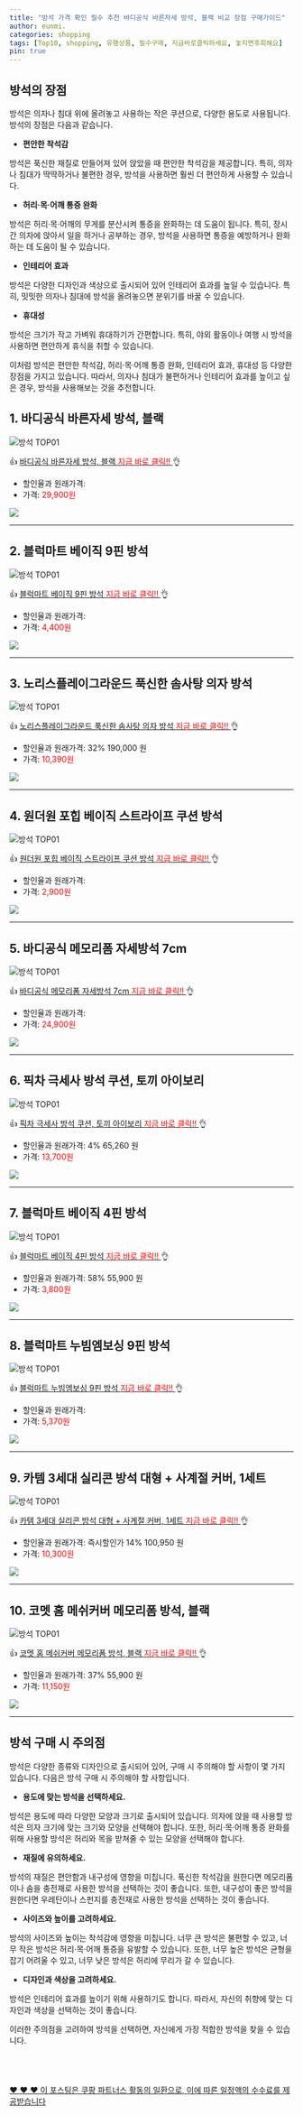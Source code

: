 ```yaml
---
title: "방석 가격 확인 필수 추천 바디공식 바른자세 방석, 블랙 비교 장점 구매가이드"
author: eunmi.
categories: shopping
tags: [Top10, shopping, 유행상품, 필수구매, 지금바로클릭하세요, 놓치면후회해요]
pin: true
---
```

## 방석의 장점

방석은 의자나 침대 위에 올려놓고 사용하는 작은 쿠션으로, 다양한 용도로 사용됩니다. 방석의 장점은 다음과 같습니다.

* **편안한 착석감**

방석은 푹신한 재질로 만들어져 있어 앉았을 때 편안한 착석감을 제공합니다. 특히, 의자나 침대가 딱딱하거나 불편한 경우, 방석을 사용하면 훨씬 더 편안하게 사용할 수 있습니다.

* **허리·목·어깨 통증 완화**

방석은 허리·목·어깨의 무게를 분산시켜 통증을 완화하는 데 도움이 됩니다. 특히, 장시간 의자에 앉아서 일을 하거나 공부하는 경우, 방석을 사용하면 통증을 예방하거나 완화하는 데 도움이 될 수 있습니다.

* **인테리어 효과**

방석은 다양한 디자인과 색상으로 출시되어 있어 인테리어 효과를 높일 수 있습니다. 특히, 밋밋한 의자나 침대에 방석을 올려놓으면 분위기를 바꿀 수 있습니다.

* **휴대성**

방석은 크기가 작고 가벼워 휴대하기가 간편합니다. 특히, 야외 활동이나 여행 시 방석을 사용하면 편안하게 휴식을 취할 수 있습니다.

이처럼 방석은 편안한 착석감, 허리·목·어깨 통증 완화, 인테리어 효과, 휴대성 등 다양한 장점을 가지고 있습니다. 따라서, 의자나 침대가 불편하거나 인테리어 효과를 높이고 싶은 경우, 방석을 사용해보는 것을 추천합니다.

   

## 1. 바디공식 바른자세 방석, 블랙

![방석 TOP01](https://thumbnail6.coupangcdn.com/thumbnails/remote/230x230ex/image/retail/images/809069195964118-5fab0e47-a03e-4fc9-9939-01cfcb14f2af.jpg)


👍 [바디공식 바른자세 방석, 블랙 <font color=red> 지금 바로 클릭!! </font> ](https://link.coupang.com/re/AFFSDP?lptag=AF3617701&subid=GithubCoopas&pageKey=1702985908&traceid=V0-153&itemId=2898137490&vendorItemId=70887117151) 👌 


- 할인율과 원래가격: 
- 가격: <span style='color:red'>29,900원</span>

[![](/discount_price.png)](https://link.coupang.com/re/AFFSDP?lptag=AF3617701&subid=GithubCoopas&pageKey=1702985908&traceid=V0-153&itemId=2898137490&vendorItemId=70887117151)

---


   

## 2. 블럭마트 베이직 9핀 방석

![방석 TOP01](https://thumbnail10.coupangcdn.com/thumbnails/remote/230x230ex/image/retail/images/2016/06/21/11/8/2887d110-72fc-4b0f-a7e8-8f29f29adb0d.jpg)


👍 [블럭마트 베이직 9핀 방석 <font color=red> 지금 바로 클릭!! </font> ](https://link.coupang.com/re/AFFSDP?lptag=AF3617701&subid=GithubCoopas&pageKey=4755174&traceid=V0-153&itemId=21620650&vendorItemId=3031572410) 👌 


- 할인율과 원래가격: 
- 가격: <span style='color:red'>4,400원</span>

[![](/discount_price.png)](https://link.coupang.com/re/AFFSDP?lptag=AF3617701&subid=GithubCoopas&pageKey=4755174&traceid=V0-153&itemId=21620650&vendorItemId=3031572410)

---


   

## 3. 노리스플레이그라운드 푹신한 솜사탕 의자 방석

![방석 TOP01](https://thumbnail10.coupangcdn.com/thumbnails/remote/230x230ex/image/vendor_inventory/cf6b/353aff28177501394c4204b606a0721c76c22759a340178c40efc368c521.png)


👍 [노리스플레이그라운드 푹신한 솜사탕 의자 방석 <font color=red> 지금 바로 클릭!! </font> ](https://link.coupang.com/re/AFFSDP?lptag=AF3617701&subid=GithubCoopas&pageKey=6382858878&traceid=V0-153&itemId=13569456496&vendorItemId=82559777219) 👌 


- 할인율과 원래가격: 32%  190,000   원
- 가격: <span style='color:red'>10,390원</span>

[![](/discount_price.png)](https://link.coupang.com/re/AFFSDP?lptag=AF3617701&subid=GithubCoopas&pageKey=6382858878&traceid=V0-153&itemId=13569456496&vendorItemId=82559777219)

---


   

## 4. 원더원 포힙 베이직 스트라이프 쿠션 방석

![방석 TOP01](https://thumbnail9.coupangcdn.com/thumbnails/remote/230x230ex/image/vendor_inventory/8642/4143b6438327e4ea7aeb3ecabf94f68826a6f46550146a21aa33ac45b57e.jpg)


👍 [원더원 포힙 베이직 스트라이프 쿠션 방석 <font color=red> 지금 바로 클릭!! </font> ](https://link.coupang.com/re/AFFSDP?lptag=AF3617701&subid=GithubCoopas&pageKey=256570935&traceid=V0-153&itemId=805817100&vendorItemId=85653842579) 👌 


- 할인율과 원래가격: 
- 가격: <span style='color:red'>2,900원</span>

[![](/discount_price.png)](https://link.coupang.com/re/AFFSDP?lptag=AF3617701&subid=GithubCoopas&pageKey=256570935&traceid=V0-153&itemId=805817100&vendorItemId=85653842579)

---


   

## 5. 바디공식 메모리폼 자세방석 7cm

![방석 TOP01](https://thumbnail10.coupangcdn.com/thumbnails/remote/230x230ex/image/retail/images/4601514588087676-a9ecb0bc-b117-499f-997a-8f33d3333eab.jpg)


👍 [바디공식 메모리폼 자세방석 7cm <font color=red> 지금 바로 클릭!! </font> ](https://link.coupang.com/re/AFFSDP?lptag=AF3617701&subid=GithubCoopas&pageKey=6745563310&traceid=V0-153&itemId=15760191076&vendorItemId=82973660921) 👌 


- 할인율과 원래가격: 
- 가격: <span style='color:red'>24,900원</span>

[![](/discount_price.png)](https://link.coupang.com/re/AFFSDP?lptag=AF3617701&subid=GithubCoopas&pageKey=6745563310&traceid=V0-153&itemId=15760191076&vendorItemId=82973660921)

---


   

## 6. 픽차 극세사 방석 쿠션, 토끼 아이보리

![방석 TOP01](https://thumbnail8.coupangcdn.com/thumbnails/remote/230x230ex/image/retail/images/2814668257461071-72475f66-d519-463c-bdd0-99e6af008336.jpg)


👍 [픽차 극세사 방석 쿠션, 토끼 아이보리 <font color=red> 지금 바로 클릭!! </font> ](https://link.coupang.com/re/AFFSDP?lptag=AF3617701&subid=GithubCoopas&pageKey=7093848958&traceid=V0-153&itemId=7656144491&vendorItemId=74751644704) 👌 


- 할인율과 원래가격: 4%  65,260   원
- 가격: <span style='color:red'>13,700원</span>

[![](/discount_price.png)](https://link.coupang.com/re/AFFSDP?lptag=AF3617701&subid=GithubCoopas&pageKey=7093848958&traceid=V0-153&itemId=7656144491&vendorItemId=74751644704)

---


   

## 7. 블럭마트 베이직 4핀 방석

![방석 TOP01](https://thumbnail10.coupangcdn.com/thumbnails/remote/230x230ex/image/retail/images/2016/06/21/11/0/956d9bce-ce3e-44ca-a9bf-1cc52d1d2600.jpg)


👍 [블럭마트 베이직 4핀 방석 <font color=red> 지금 바로 클릭!! </font> ](https://link.coupang.com/re/AFFSDP?lptag=AF3617701&subid=GithubCoopas&pageKey=4755181&traceid=V0-153&itemId=21620709&vendorItemId=3031572594) 👌 


- 할인율과 원래가격: 58%  55,900   원
- 가격: <span style='color:red'>3,800원</span>

[![](/discount_price.png)](https://link.coupang.com/re/AFFSDP?lptag=AF3617701&subid=GithubCoopas&pageKey=4755181&traceid=V0-153&itemId=21620709&vendorItemId=3031572594)

---


   

## 8. 블럭마트 누빔엠보싱 9핀 방석

![방석 TOP01](https://thumbnail9.coupangcdn.com/thumbnails/remote/230x230ex/image/retail/images/2016/12/07/18/4/152a9d5a-32a2-42d1-bc0e-e094d06494fe.jpg)


👍 [블럭마트 누빔엠보싱 9핀 방석 <font color=red> 지금 바로 클릭!! </font> ](https://link.coupang.com/re/AFFSDP?lptag=AF3617701&subid=GithubCoopas&pageKey=10780048&traceid=V0-153&itemId=46688857&vendorItemId=3072969664) 👌 


- 할인율과 원래가격: 
- 가격: <span style='color:red'>5,370원</span>

[![](/discount_price.png)](https://link.coupang.com/re/AFFSDP?lptag=AF3617701&subid=GithubCoopas&pageKey=10780048&traceid=V0-153&itemId=46688857&vendorItemId=3072969664)

---


   

## 9. 카템 3세대 실리콘 방석 대형 + 사계절 커버, 1세트

![방석 TOP01](https://thumbnail8.coupangcdn.com/thumbnails/remote/230x230ex/image/retail/images/555736735373436-893d3ede-c348-451d-a3a8-b9d5f4bb9515.jpg)


👍 [카템 3세대 실리콘 방석 대형 + 사계절 커버, 1세트 <font color=red> 지금 바로 클릭!! </font> ](https://link.coupang.com/re/AFFSDP?lptag=AF3617701&subid=GithubCoopas&pageKey=1704427761&traceid=V0-153&itemId=2900528939&vendorItemId=70889476109) 👌 


- 할인율과 원래가격: 즉시할인가 14%  100,950   원
- 가격: <span style='color:red'>10,300원</span>

[![](/discount_price.png)](https://link.coupang.com/re/AFFSDP?lptag=AF3617701&subid=GithubCoopas&pageKey=1704427761&traceid=V0-153&itemId=2900528939&vendorItemId=70889476109)

---


   

## 10. 코멧 홈 메쉬커버 메모리폼 방석, 블랙

![방석 TOP01](https://thumbnail7.coupangcdn.com/thumbnails/remote/230x230ex/image/retail/images/5654131514136109-c0627601-df10-4421-9409-19debc101656.jpg)


👍 [코멧 홈 메쉬커버 메모리폼 방석, 블랙 <font color=red> 지금 바로 클릭!! </font> ](https://link.coupang.com/re/AFFSDP?lptag=AF3617701&subid=GithubCoopas&pageKey=7123695846&traceid=V0-153&itemId=17842944504&vendorItemId=85006502693) 👌 


- 할인율과 원래가격: 37%  55,900   원
- 가격: <span style='color:red'>11,150원</span>

[![](/discount_price.png)](https://link.coupang.com/re/AFFSDP?lptag=AF3617701&subid=GithubCoopas&pageKey=7123695846&traceid=V0-153&itemId=17842944504&vendorItemId=85006502693)

---
## 방석 구매 시 주의점

방석은 다양한 종류와 디자인으로 출시되어 있어, 구매 시 주의해야 할 사항이 몇 가지 있습니다. 다음은 방석 구매 시 주의해야 할 사항입니다.

* **용도에 맞는 방석을 선택하세요.**

방석은 용도에 따라 다양한 모양과 크기로 출시되어 있습니다. 의자에 앉을 때 사용할 방석은 의자 크기에 맞는 크기와 모양을 선택해야 합니다. 또한, 허리·목·어깨 통증 완화를 위해 사용할 방석은 허리와 목을 받쳐줄 수 있는 모양을 선택해야 합니다.

* **재질에 유의하세요.**

방석의 재질은 편안함과 내구성에 영향을 미칩니다. 푹신한 착석감을 원한다면 메모리폼이나 솜을 충전재로 사용한 방석을 선택하는 것이 좋습니다. 또한, 내구성이 좋은 방석을 원한다면 우레탄이나 스펀지를 충전재로 사용한 방석을 선택하는 것이 좋습니다.

* **사이즈와 높이를 고려하세요.**

방석의 사이즈와 높이는 착석감에 영향을 미칩니다. 너무 큰 방석은 불편할 수 있고, 너무 작은 방석은 허리·목·어깨 통증을 유발할 수 있습니다. 또한, 너무 높은 방석은 균형을 잡기 어려울 수 있고, 너무 낮은 방석은 허리에 무리가 갈 수 있습니다.

* **디자인과 색상을 고려하세요.**

방석은 인테리어 효과를 높이기 위해 사용하기도 합니다. 따라서, 자신의 취향에 맞는 디자인과 색상을 선택하는 것이 좋습니다.

이러한 주의점을 고려하여 방석을 선택하면, 자신에게 가장 적합한 방석을 찾을 수 있습니다.<br><br><br><br><br> [ ❤ ❤ ❤ 이 포스팅은 쿠팡 파트너스 활동의 일환으로, 이에 따른 일정액의 수수료를 제공받습니다](https://link.coupang.com/a/bcEFyh)